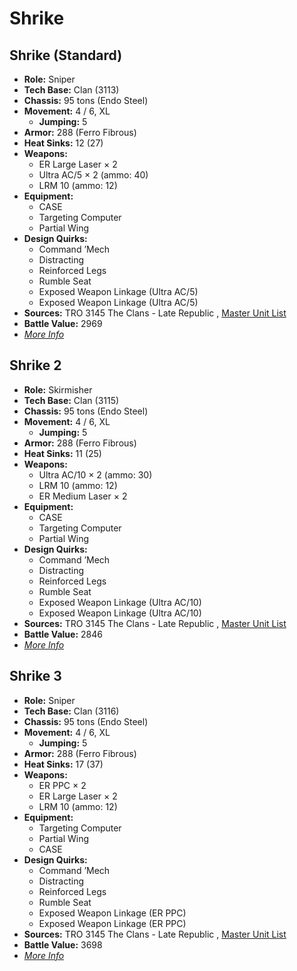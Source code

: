 # Shrike 

## Shrike (Standard) 

- **Role:** Sniper 
- **Tech Base:** Clan (3113) 
- **Chassis:** 95 tons (Endo Steel) 
- **Movement:** 4 / 6, XL 
  - **Jumping:** 5 
- **Armor:** 288 (Ferro Fibrous) 
- **Heat Sinks:** 12 (27) 
- **Weapons:** 
  - ER Large Laser × 2 
  - Ultra AC/5 × 2 (ammo: 40) 
  - LRM 10 (ammo: 12) 
- **Equipment:** 
  - CASE 
  - Targeting Computer 
  - Partial Wing 
- **Design Quirks:** 
  - Command ’Mech 
  - Distracting 
  - Reinforced Legs 
  - Rumble Seat 
  - Exposed Weapon Linkage (Ultra AC/5) 
  - Exposed Weapon Linkage (Ultra AC/5) 
- **Sources:** TRO 3145 The Clans - Late Republic , [Master Unit List](http://masterunitlist.info/Unit/Details/6292) 
- **Battle Value:** 2969 
- [*More Info*](shrike/shrike_standard.md) 

## Shrike 2 

- **Role:** Skirmisher 
- **Tech Base:** Clan (3115) 
- **Chassis:** 95 tons (Endo Steel) 
- **Movement:** 4 / 6, XL 
  - **Jumping:** 5 
- **Armor:** 288 (Ferro Fibrous) 
- **Heat Sinks:** 11 (25) 
- **Weapons:** 
  - Ultra AC/10 × 2 (ammo: 30) 
  - LRM 10 (ammo: 12) 
  - ER Medium Laser × 2 
- **Equipment:** 
  - CASE 
  - Targeting Computer 
  - Partial Wing 
- **Design Quirks:** 
  - Command ’Mech 
  - Distracting 
  - Reinforced Legs 
  - Rumble Seat 
  - Exposed Weapon Linkage (Ultra AC/10) 
  - Exposed Weapon Linkage (Ultra AC/10) 
- **Sources:** TRO 3145 The Clans - Late Republic , [Master Unit List](http://masterunitlist.info/Unit/Details/6293) 
- **Battle Value:** 2846 
- [*More Info*](shrike/shrike_2.md) 

## Shrike 3 

- **Role:** Sniper 
- **Tech Base:** Clan (3116) 
- **Chassis:** 95 tons (Endo Steel) 
- **Movement:** 4 / 6, XL 
  - **Jumping:** 5 
- **Armor:** 288 (Ferro Fibrous) 
- **Heat Sinks:** 17 (37) 
- **Weapons:** 
  - ER PPC × 2 
  - ER Large Laser × 2 
  - LRM 10 (ammo: 12) 
- **Equipment:** 
  - Targeting Computer 
  - Partial Wing 
  - CASE 
- **Design Quirks:** 
  - Command ’Mech 
  - Distracting 
  - Reinforced Legs 
  - Rumble Seat 
  - Exposed Weapon Linkage (ER PPC) 
  - Exposed Weapon Linkage (ER PPC) 
- **Sources:** TRO 3145 The Clans - Late Republic , [Master Unit List](http://masterunitlist.info/Unit/Details/6294) 
- **Battle Value:** 3698 
- [*More Info*](shrike/shrike_3.md) 

